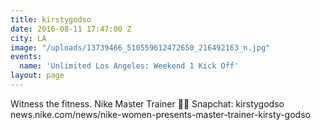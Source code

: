 ```yaml
---
title: kirstygodso
date: 2016-08-11 17:47:00 Z
city: LA
image: "/uploads/13739466_510559612472650_216492163_n.jpg"
events:
  name: 'Unlimited Los Angeles: Weekend 1 Kick Off'
layout: page
---
```


Witness the fitness. Nike Master Trainer 💪🏼 Snapchat: kirstygodso news.nike.com/news/nike-women-presents-master-trainer-kirsty-godso